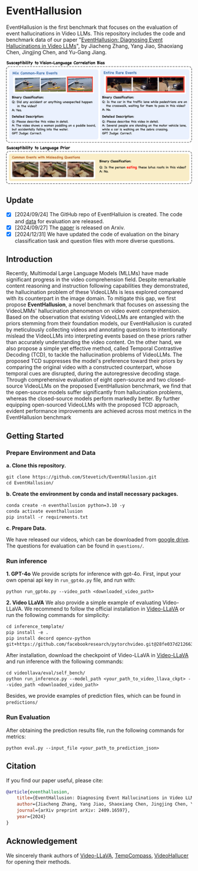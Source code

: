 # EventHallusion
EventHallusion is the first benchmark that focuses on the evaluation of event hallucinations in Video LLMs. This repository includes the code and benchmark data of our paper "[EventHallusion: Diagnosing Event Hallucinations in Video LLMs](https://arxiv.org/abs/2409.16597)", by Jiacheng Zhang, Yang Jiao, Shaoxiang Chen, Jingjing Chen, and Yu-Gang Jiang.

<p align="center">
  <img src="assets/exp.png" alt="示例图片" width="700"/>
</p>

## Update
- [x] [2024/09/24] The GitHub repo of EventHalluion is created. The code and [data](https://drive.google.com/file/d/1IPmx6Y80UrXwVPmZJh6zjCPHtlsw4p9n/view?usp=drive_link) for evaluation are released.
- [x] [2024/09/27] The [paper](https://arxiv.org/abs/2409.16597) is released on Arxiv.
- [x] [2024/12/31] We have updated the code of evaluation on the binary classification task and question files with more diverse questions.

## Introduction
Recently, Multimodal Large Language Models (MLLMs) have made significant progress in the video comprehension field. Despite remarkable content reasoning and instruction following capabilities they demonstrated, the hallucination problem of these VideoLLMs is less explored compared with its counterpart in the image domain. To mitigate this gap, we first propose **EventHallusion**, a novel benchmark that focuses on assessing the VideoLMMs' hallucination phenomenon on video event comprehension. Based on the observation that existing VideoLLMs are entangled with the priors stemming from their foundation models, our EventHallusion is curated by meticulously collecting videos and annotating questions to intentionally mislead the VideoLLMs into interpreting events based on these priors rather than accurately understanding the video content. On the other hand, we also propose a simple yet effective method, called Temporal Contrastive Decoding (TCD), to tackle the hallucination problems of VideoLLMs. The proposed TCD suppresses the model's preference toward their priors by comparing the original video with a constructed counterpart, whose temporal cues are disrupted, during the autoregressive decoding stage. Through comprehensive evaluation of eight open-source and two closed-source VideoLLMs on the proposed EventHallusion benchmark, we find that the open-source models suffer significantly from hallucination problems, whereas the closed-source models perform markedly better. By further equipping open-sourced VideoLLMs with the proposed TCD approach, evident performance improvements are achieved across most metrics in the EventHallusion benchmark

## Getting Started
### Prepare Environment and Data
**a. Clone this repository.**

```shell
git clone https://github.com/Stevetich/EventHallusion.git
cd EventHallusion/
```

**b. Create the environment by conda and install necessary packages.**

```shell
conda create -n eventhallusion python=3.10 -y
conda activate eventhallusion
pip install -r requirements.txt
```

**c. Prepare Data.**

We have released our videos, which can be downloaded from [google drive](https://drive.google.com/file/d/1IPmx6Y80UrXwVPmZJh6zjCPHtlsw4p9n/view?usp=sharing). The questions for evaluation can be found in `questions/`.

### Run inference
**1. GPT-4o**
We provide scripts for inference with gpt-4o. First, input your own openai api key in `run_gpt4o.py` file, and run with:
```shell
python run_gpt4o.py --video_path <downloaded_video_path>
```

**2. Video LLaVA**
We also provide a simple example of evaluating Video-LLaVA. We recommend to follow the official installation in [Video-LLaVA](https://github.com/PKU-YuanGroup/Video-LLaVA#%EF%B8%8F-requirements-and-installation) or run the following commands for simplicity:
```shell
cd inference_template/
pip install -e .
pip install decord opencv-python git+https://github.com/facebookresearch/pytorchvideo.git@28fe037d212663c6a24f373b94cc5d478c8c1a1d
```

After installation, download the checkpoint of Video-LLaVA in [Video-LLaVA](https://github.com/PKU-YuanGroup/Video-LLaVA.git) and run inference with the following commands:
```shell
cd videollava/eval/self_bench/
python run_inference.py --model_path <your_path_to_video_llava_ckpt> --video_path <downloaded_video_path>
```

Besides, we provide examples of prediction files, which can be found in `predictions/`


### Run Evaluation
After obtaining the prediction results file, run the following commands for metrics:
```shell
python eval.py --input_file <your_path_to_prediction_json>
```

## Citation
If you find our paper useful, please cite:
```bibtex
@article{eventhallusion,
    title={EventHallusion: Diagnosing Event Hallucinations in Video LLMs},
    author={Jiacheng Zhang, Yang Jiao, Shaoxiang Chen, Jingjing Chen, Yu-Gang Jiang},
    journal={arXiv preprint arXiv: 2409.16597},
    year={2024}
}
```
## Acknowledgement
We sincerely thank authors of [Video-LLaVA](https://github.com/PKU-YuanGroup/Video-LLaVA.git), [TempCompass](https://github.com/llyx97/TempCompass.git), [VideoHallucer](https://github.com/patrick-tssn/VideoHallucer.git) for opening their methods.
